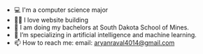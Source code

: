 - 💻 I'm a computer science major
- 🧑‍💻 I love website building
- 🏫 I am doing my bachelors at South Dakota School of Mines.
- 🤖 I’m specializing in artificial intelligence and machine learning.
- 📫 How to reach me: email: aryanraval4014@gmail.com

